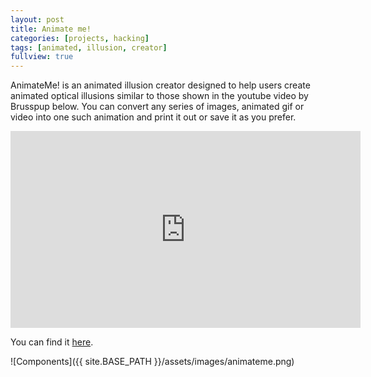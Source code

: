 ```yaml
---
layout: post
title: Animate me!
categories: [projects, hacking]
tags: [animated, illusion, creator]
fullview: true
---
```


AnimateMe! is an animated illusion creator designed to help users create animated optical illusions similar to those shown in the youtube video by Brusspup below. You can convert any series of images, animated gif or video into one such animation and print it out or save it as you prefer.

<iframe width="560" height="315" src="https://www.youtube.com/embed/zdW7PvGZ0uM" frameborder="0" allowfullscreen></iframe>

You can find it [here](/assets/bin/animateme.exe).

![Components]({{ site.BASE_PATH }}/assets/images/animateme.png)